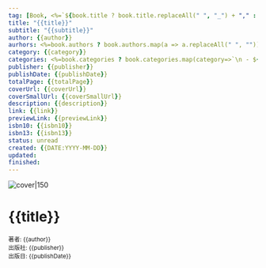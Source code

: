```yaml
---
tag: [Book, <%=`${book.title ? book.title.replaceAll(" ", "_") + "," : ""} ${book.authors ? book.authors.map(a => a.replaceAll(" ", "")).join(',') : ""}`%>]
title: "{{title}}"
subtitle: "{{subtitle}}"
author: {{author}}
aurhors: <%=book.authors ? book.authors.map(a => a.replaceAll(" ", "")).map(author=>`\n - ${author}`).join('') : ""%>
category: {{category}}
categories: <%=book.categories ? book.categories.map(category=>`\n - ${category}`).join('') : ""%>
publisher: {{publisher}}
publishDate: {{publishDate}}
totalPage: {{totalPage}}
coverUrl: {{coverUrl}}
coverSmallUrl: {{coverSmallUrl}}
description: {{description}}
link: {{link}}
previewLink: {{previewLink}}
isbn10: {{isbn10}}
isbn13: {{isbn13}}
status: unread
created: {{DATE:YYYY-MM-DD}}
updated: 
finished:
---
```

![cover|150]({{coverUrl}})

# {{title}}

<small>著者: {{author}}</small>  
<small>出版社: {{publisher}}</small>  
<small>出版日: {{publishDate}}</small>
